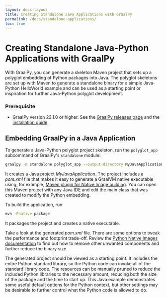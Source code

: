 ```yaml
---
layout: docs-layout
title: Creating Standalone Java Applications with GraalPy
permalink: /docs/standalone-applications/
toc: true
---
```


# Creating Standalone Java-Python Applications with GraalPy

With GraalPy, you can generate a skeleton Maven project that sets up a polyglot embedding of Python packages into Java.
The polyglot skeletons are set up with Maven to generate a standalone binary for a simple Java-Python HelloWorld example and can be used as a starting point or inspiration for further Java-Python polyglot development.

### Prerequisite

- GraalPy version 23.1.0 or higher. See the [GraalPy releases page](https://github.com/oracle/graalpython/releases) and the [installation guide](../graalpy/guides/Installing_GraalPy.md). 

## Embedding GraalPy in a Java Application

To generate a Java-Python polyglot project skeleton, run the `polyglot_app` subcommand of GraalPy's `standalone` module:
```bash
graalpy -m standalone polyglot_app --output-directory MyJavaApplication
```

It creates a Java project _MyJavaApplication_. 
The project includes a _pom.xml_ file that makes it easy to generate a GraalVM native executable using, for example, [Maven plugin for Native Image building](https://graalvm.github.io/native-build-tools/latest/maven-plugin.html).
You can open this Maven project with any Java IDE and edit the main class that was created to modify the Python embedding.

To build the application, run: 
```bash
mvn -Pnative package
```
It packages the project and creates a native executable.

Take a look at the generated _pom.xml_ file.
There are some options to tweak the performance and footprint trade-off.
Review the [Python Native Images documentation](Native_Images.md) to find out how to remove other unwanted components and further reduce the binary size.

The generated project should be viewed as a starting point.
It includes the entire Python standard library, so the Python code can invoke all of the standard library code.
The resources can be manually pruned to reduce the included Python libraries to the necessary amount, reducing both the size of the package and the time to start up.
This Java example demonstrates some useful default options for the Python context, but other settings may be desirable to further control what the Python code is allowed to do.